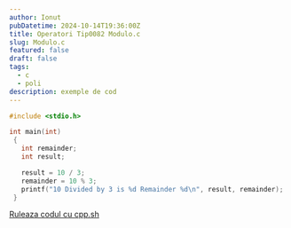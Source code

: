 ```yaml
---
author: Ionut
pubDatetime: 2024-10-14T19:36:00Z 
title: Operatori Tip0082 Modulo.c
slug: Modulo.c
featured: false
draft: false
tags:
  - c
  - poli
description: exemple de cod
---
```

```c
#include <stdio.h>

int main(int)
 {
   int remainder;
   int result;

   result = 10 / 3;
   remainder = 10 % 3;
   printf("10 Divided by 3 is %d Remainder %d\n", result, remainder);
 }


```
<a href='https://cpp.sh/?source=%23include+%3Cstdio.h%3E%0D%0A%0D%0Aint+main%28int%29%0D%0A+%7B%0D%0A+++int+remainder%3B%0D%0A+++int+result%3B%0D%0A%0D%0A+++result+%3D+10+%2F+3%3B%0D%0A+++remainder+%3D+10+%25+3%3B%0D%0A+++printf%28%2210+Divided+by+3+is+%25d+Remainder+%25d%5Cn%22%2C+result%2C+remainder%29%3B%0D%0A+%7D%0D%0A%0D%0A' target='_blank'> Ruleaza codul cu cpp.sh </a>